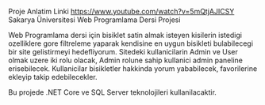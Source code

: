 Proje Anlatim Linki https://www.youtube.com/watch?v=5mQtjAJICSY
Sakarya Üniversitesi Web Programlama Dersi Projesi

Web Programlama dersi için bisiklet satin almak isteyen kisilerin istedigi ozelliklere gore filtreleme yaparak kendisine en uygun bisikleti bulabilecegi bir site gelistirmeyi hedefliyorum. Sitedeki kullanicilarin Admin ve User olmak uzere iki rolu olacak, Admin rolune sahip kullanici admin paneline erisebilecek. Kullanicilar bisikletler hakkinda yorum yababilecek, favorilerine ekleyip takip edebilecekler. 

Bu projede .NET Core ve SQL Server teknolojileri kullanilacaktir.
